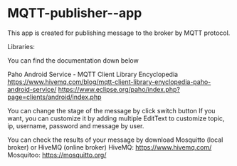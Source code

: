 # MQTT-publisher--app
This app is created for publishing message to the broker by MQTT protocol.

Libraries: 

You can find the documentation down below

Paho Android Service - MQTT Client Library Encyclopedia
https://www.hivemq.com/blog/mqtt-client-library-enyclopedia-paho-android-service/
https://www.eclipse.org/paho/index.php?page=clients/android/index.php

You can change the stage of the message by click switch button
If you want, you can customize it by adding multiple EditText to customize topic, ip, username, password and message by user. 

You can check the results of your message by download Mosquitto (local broker) or HiveMQ (online broker)
HiveMQ: https://www.hivemq.com/
Mosquitoo: https://mosquitto.org/



